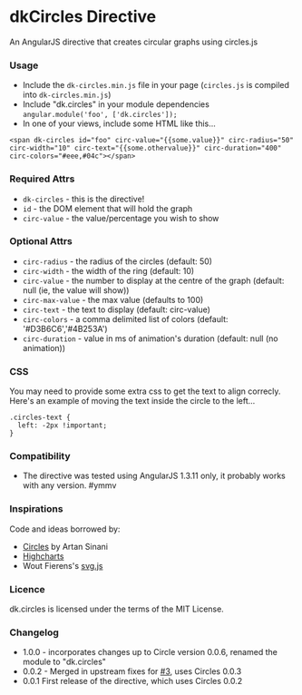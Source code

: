 # dkCircles Directive

An AngularJS directive that creates circular graphs using circles.js

### Usage

* Include the `dk-circles.min.js` file in your page (`circles.js` is compiled into `dk-circles.min.js`)
* Include "dk.circles" in your module dependencies `angular.module('foo', ['dk.circles']);`
* In one of your views, include some HTML like this...

`<span dk-circles id="foo" circ-value="{{some.value}}" circ-radius="50" circ-width="10" circ-text="{{some.othervalue}}" circ-duration="400" circ-colors="#eee,#04c"></span>`

### Required Attrs

* `dk-circles` - this is the directive!
* `id` - the DOM element that will hold the graph
* `circ-value` - the value/percentage you wish to show

### Optional Attrs

* `circ-radius` - the radius of the circles (default: 50)
* `circ-width` - the width of the ring (default: 10)
* `circ-value` - the number to display at the centre of the graph (default: null (ie, the value will show))
* `circ-max-value` - the max value (defaults to 100)
* `circ-text` - the text to display (default: circ-value)
* `circ-colors` - a comma delimited list of colors (default: '#D3B6C6','#4B253A')
* `circ-duration` - value in ms of animation's duration (default: null (no animation))

### CSS

You may need to provide some extra css to get the text to align correcly. Here's an example of moving the text inside the circle to the left...

    .circles-text {
      left: -2px !important;
    }

### Compatibility

* The directive was tested using AngularJS 1.3.11 only, it probably works with any version. #ymmv

### Inspirations

Code and ideas borrowed by:

* [Circles](https://github.com/lugolabs/circles) by Artan Sinani
* [Highcharts](http://highcharts.com)
* Wout Fierens's [svg.js](http://svgjs.com)


### Licence

dk.circles is licensed under the terms of the MIT License.


### Changelog

* 1.0.0 - incorporates changes up to Circle version 0.0.6, renamed the module to "dk.circles"
* 0.0.2 - Merged in upstream fixes for [#3](https://github.com/lugolabs/circles/issues/3), uses Circles 0.0.3
* 0.0.1 First release of the directive, which uses Circles 0.0.2